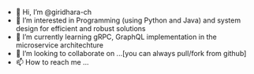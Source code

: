 - 👋 Hi, I’m @giridhara-ch
- 👀 I’m interested in Programming (using Python and Java) and system design for efficient and robust solutions
- 🌱 I’m currently learning gRPC, GraphQL implementation in the microservice architechture
- 💞️ I’m looking to collaborate on ...[you can always pull/fork from github]
- 📫 How to reach me ...

<!---
giridhara-ch/giridhara-ch is a ✨ special ✨ repository because its `README.md` (this file) appears on your GitHub profile.
You can click the Preview link to take a look at your changes.
--->
